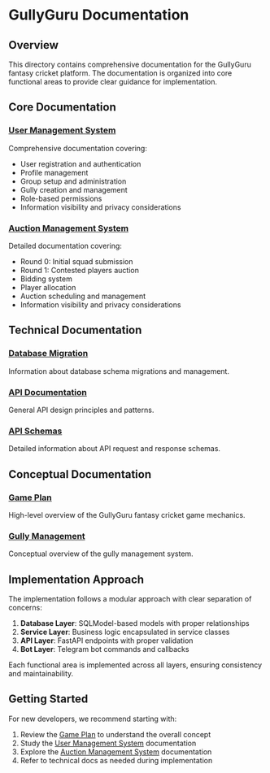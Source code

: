 # GullyGuru Documentation

## Overview

This directory contains comprehensive documentation for the GullyGuru fantasy cricket platform. The documentation is organized into core functional areas to provide clear guidance for implementation.

## Core Documentation

### [User Management System](user_management.md)
Comprehensive documentation covering:
- User registration and authentication
- Profile management
- Group setup and administration
- Gully creation and management
- Role-based permissions
- Information visibility and privacy considerations

### [Auction Management System](auction_management.md)
Detailed documentation covering:
- Round 0: Initial squad submission
- Round 1: Contested players auction
- Bidding system
- Player allocation
- Auction scheduling and management
- Information visibility and privacy considerations

## Technical Documentation

### [Database Migration](db_migration.md)
Information about database schema migrations and management.

### [API Documentation](api.md)
General API design principles and patterns.

### [API Schemas](api_schemas.md)
Detailed information about API request and response schemas.

## Conceptual Documentation

### [Game Plan](gameplan.md)
High-level overview of the GullyGuru fantasy cricket game mechanics.

### [Gully Management](gully_management.md)
Conceptual overview of the gully management system.

## Implementation Approach

The implementation follows a modular approach with clear separation of concerns:

1. **Database Layer**: SQLModel-based models with proper relationships
2. **Service Layer**: Business logic encapsulated in service classes
3. **API Layer**: FastAPI endpoints with proper validation
4. **Bot Layer**: Telegram bot commands and callbacks

Each functional area is implemented across all layers, ensuring consistency and maintainability.

## Getting Started

For new developers, we recommend starting with:
1. Review the [Game Plan](gameplan.md) to understand the overall concept
2. Study the [User Management System](user_management.md) documentation
3. Explore the [Auction Management System](auction_management.md) documentation
4. Refer to technical docs as needed during implementation 